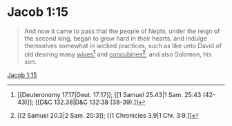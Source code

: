 # Jacob 1:15

> And now it came to pass that the people of Nephi, under the reign of the second king, began to grow hard in their hearts, and indulge themselves somewhat in wicked practices, such as like unto David of old desiring many <u>wives</u>[^a] and <u>concubines</u>[^b], and also Solomon, his son.

[Jacob 1:15](https://www.churchofjesuschrist.org/study/scriptures/bofm/jacob/1?lang=eng&id=p15#p15)


[^a]: [[Deuteronomy 17.17|Deut. 17:17]]; [[1 Samuel 25.43|1 Sam. 25:43 (42-43)]]; [[D&C 132.38|D&C 132:38 (38-39).]]
[^b]: [[2 Samuel 20.3|2 Sam. 20:3]]; [[1 Chronicles 3.9|1 Chr. 3:9.]]
